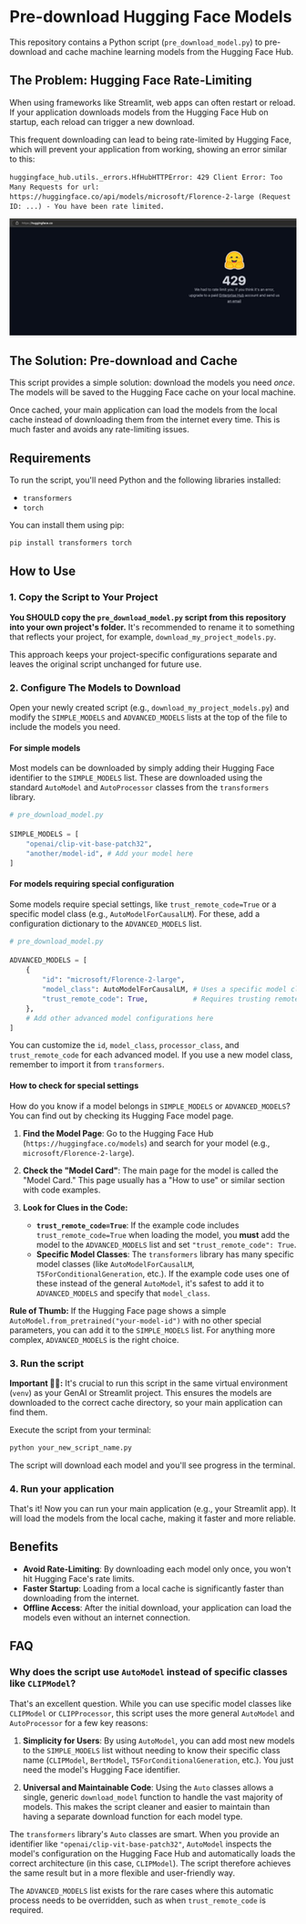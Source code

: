 # Pre-download Hugging Face Models

This repository contains a Python script (`pre_download_model.py`) to pre-download and cache machine learning models from the Hugging Face Hub.

## The Problem: Hugging Face Rate-Limiting

When using frameworks like Streamlit, web apps can often restart or reload. If your application downloads models from the Hugging Face Hub on startup, each reload can trigger a new download.

This frequent downloading can lead to being rate-limited by Hugging Face, which will prevent your application from working, showing an error similar to this:

`huggingface_hub.utils._errors.HfHubHTTPError: 429 Client Error: Too Many Requests for url: https://huggingface.co/api/models/microsoft/Florence-2-large (Request ID: ...) - You have been rate limited.`

![Example of rate limit](image001.png)

## The Solution: Pre-download and Cache

This script provides a simple solution: download the models you need *once*. The models will be saved to the Hugging Face cache on your local machine.

Once cached, your main application can load the models from the local cache instead of downloading them from the internet every time. This is much faster and avoids any rate-limiting issues.

## Requirements

To run the script, you'll need Python and the following libraries installed:
- `transformers`
- `torch`

You can install them using pip:
```bash
pip install transformers torch
```

## How to Use

### 1. Copy the Script to Your Project

**You SHOULD copy the `pre_download_model.py` script from this repository into your own project's folder.** It's recommended to rename it to something that reflects your project, for example, `download_my_project_models.py`.

This approach keeps your project-specific configurations separate and leaves the original script unchanged for future use.

### 2. Configure The Models to Download

Open your newly created script (e.g., `download_my_project_models.py`) and modify the `SIMPLE_MODELS` and `ADVANCED_MODELS` lists at the top of the file to include the models you need.

#### For simple models

Most models can be downloaded by simply adding their Hugging Face identifier to the `SIMPLE_MODELS` list. These are downloaded using the standard `AutoModel` and `AutoProcessor` classes from the `transformers` library.

```python
# pre_download_model.py

SIMPLE_MODELS = [
    "openai/clip-vit-base-patch32",
    "another/model-id", # Add your model here
]
```

#### For models requiring special configuration

Some models require special settings, like `trust_remote_code=True` or a specific model class (e.g., `AutoModelForCausalLM`). For these, add a configuration dictionary to the `ADVANCED_MODELS` list.

```python
# pre_download_model.py

ADVANCED_MODELS = [
    {
        "id": "microsoft/Florence-2-large",
        "model_class": AutoModelForCausalLM, # Uses a specific model class
        "trust_remote_code": True,           # Requires trusting remote code
    },
    # Add other advanced model configurations here
]
```

You can customize the `id`, `model_class`, `processor_class`, and `trust_remote_code` for each advanced model. If you use a new model class, remember to import it from `transformers`.

#### How to check for special settings

How do you know if a model belongs in `SIMPLE_MODELS` or `ADVANCED_MODELS`? You can find out by checking its Hugging Face model page.

1. **Find the Model Page**: Go to the Hugging Face Hub (`https://huggingface.co/models`) and search for your model (e.g., `microsoft/Florence-2-large`).

2. **Check the "Model Card"**: The main page for the model is called the "Model Card." This page usually has a "How to use" or similar section with code examples.

3. **Look for Clues in the Code:**
    * **`trust_remote_code=True`**: If the example code includes `trust_remote_code=True` when loading the model, you **must** add the model to the `ADVANCED_MODELS` list and set `"trust_remote_code": True`.
    * **Specific Model Classes**: The `transformers` library has many specific model classes (like `AutoModelForCausalLM`, `T5ForConditionalGeneration`, etc.). If the example code uses one of these instead of the general `AutoModel`, it's safest to add it to `ADVANCED_MODELS` and specify that `model_class`.

**Rule of Thumb:** If the Hugging Face page shows a simple `AutoModel.from_pretrained("your-model-id")` with no other special parameters, you can add it to the `SIMPLE_MODELS` list. For anything more complex, `ADVANCED_MODELS` is the right choice.

### 3. Run the script

**Important 🚨🚨:** It's crucial to run this script in the same virtual environment (`venv`) as your GenAI or Streamlit project. This ensures the models are downloaded to the correct cache directory, so your main application can find them.

Execute the script from your terminal:

```bash
python your_new_script_name.py
```

The script will download each model and you'll see progress in the terminal.

### 4. Run your application

That's it! Now you can run your main application (e.g., your Streamlit app). It will load the models from the local cache, making it faster and more reliable.

## Benefits

* **Avoid Rate-Limiting**: By downloading each model only once, you won't hit Hugging Face's rate limits.
* **Faster Startup**: Loading from a local cache is significantly faster than downloading from the internet.
* **Offline Access**: After the initial download, your application can load the models even without an internet connection.

## FAQ

### Why does the script use `AutoModel` instead of specific classes like `CLIPModel`?

That's an excellent question. While you can use specific model classes like `CLIPModel` or `CLIPProcessor`, this script uses the more general `AutoModel` and `AutoProcessor` for a few key reasons:

1. **Simplicity for Users**: By using `AutoModel`, you can add most new models to the `SIMPLE_MODELS` list without needing to know their specific class name (`CLIPModel`, `BertModel`, `T5ForConditionalGeneration`, etc.). You just need the model's Hugging Face identifier.

2. **Universal and Maintainable Code**: Using the `Auto` classes allows a single, generic `download_model` function to handle the vast majority of models. This makes the script cleaner and easier to maintain than having a separate download function for each model type.

The `transformers` library's `Auto` classes are smart. When you provide an identifier like `"openai/clip-vit-base-patch32"`, `AutoModel` inspects the model's configuration on the Hugging Face Hub and automatically loads the correct architecture (in this case, `CLIPModel`). The script therefore achieves the same result but in a more flexible and user-friendly way.

The `ADVANCED_MODELS` list exists for the rare cases where this automatic process needs to be overridden, such as when `trust_remote_code` is required.